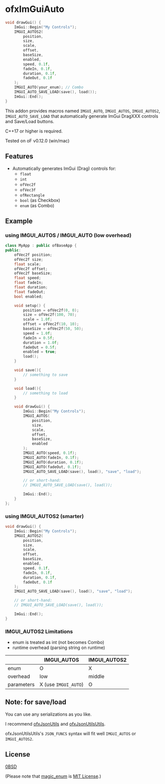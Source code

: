 # ofxImGuiAuto

```cpp
void drawGui() {
    ImGui::Begin("My Controls");
    IMGUI_AUTOS2(
        position,
        size,
        scale,
        offset,
        baseSize,
        enabled,
        speed, 0.1f,
        fadeIn, 0.1f,
        duration, 0.1f,
        fadeOut, 0.1f
    );
    IMGUI_AUTO(your_enum); // Combo
    IMGUI_AUTO_SAVE_LOAD(save(), load());
    ImGui::End();
}
```

This addon provides macros named `IMGUI_AUTO`, `IMGUI_AUTOS`, `IMGUI_AUTOS2`, `IMGUI_AUTO_SAVE_LOAD` that automatically generate ImGui DragXXX controls and Save/Load buttons.

C++17 or higher is required.

Tested on oF v0.12.0 (win/mac)

## Features

- Automatically generates ImGui (Drag) controls for:
    - `float`
    - `int`
    - `ofVec2f`
    - `ofVec3f`
    - `ofRectangle`
    - `bool` (as Checkbox)
    - `enum` (as Combo)

## Example

### using IMGUI_AUTOS / IMGUI_AUTO (low overhead)

```cpp
class MyApp : public ofBaseApp {
public:
    ofVec2f position;
    ofVec2f size;
    float scale;
    ofVec2f offset;
    ofVec2f baseSize;
    float speed;
    float fadeIn;
    float duration;
    float fadeOut;
    bool enabled;

    void setup() {
        position = ofVec2f(0, 0);
        size = ofVec2f(100, 70);
        scale = 1.0f;
        offset = ofVec2f(10, 10);
        baseSize = ofVec2f(50, 50);
        speed = 1.0f;
        fadeIn = 0.5f;
        duration = 1.0f;
        fadeOut = 0.5f;
        enabled = true;
        load();
    }

    void save(){
        // something to save
    }

    void load(){
        // something to load
    }

    void drawGui() {
        ImGui::Begin("My Controls");
        IMGUI_AUTOS(
            position,
            size,
            scale,
            offset,
            baseSize,
            enabled
        );
        IMGUI_AUTO(speed, 0.1f);
        IMGUI_AUTO(fadeIn, 0.1f);
        IMGUI_AUTO(duration, 0.1f);
        IMGUI_AUTO(fadeOut, 0.1f);
        IMGUI_AUTO_SAVE_LOAD(save(), load(), "save", "load");

        // or short-hand:
        // IMGUI_AUTO_SAVE_LOAD(save(), load());

        ImGui::End();
    }
};
```

### using IMGUI_AUTOS2 (smarter)

```cpp
void drawGui() {
    ImGui::Begin("My Controls");
    IMGUI_AUTOS2(
        position,
        size,
        scale,
        offset,
        baseSize,
        enabled,
        speed, 0.1f,
        fadeIn, 0.1f,
        duration, 0.1f,
        fadeOut, 0.1f
    );
    IMGUI_AUTO_SAVE_LOAD(save(), load(), "save", "load");

    // or short-hand:
    // IMGUI_AUTO_SAVE_LOAD(save(), load());

    ImGui::End();
}
```

### IMGUI_AUTOS2 Limitations

- enum is treated as int (not becomes Combo)
- runtime overhead (parsing string on runtime)

||IMGUI_AUTOS|IMGUI_AUTOS2
|-|-|-|
|enum|O|X|
|overhead|low|middle|
|parameters|X (use `IMGUI_AUTO`)|O|

## Note: for save/load

You can use any serializations as you like. 

I recommend [ofxJsonUtils](https://github.com/2bbb/ofxJsonUtils) and [ofxJsonUtilsUtils](https://github.com/nariakiiwatani/ofxjsonutilsutils).

ofxJsonUtilsUtils's `JSON_FUNCS` syntax will fit well `IMGUI_AUTOS` or `IMGUI_AUTOS2`.

## License

[0BSD](LICENSE)

(Please note that [magic_enum](https://github.com/Neargye/magic_enum) is [MIT License](https://github.com/Neargye/magic_enum/blob/master/LICENSE).)
